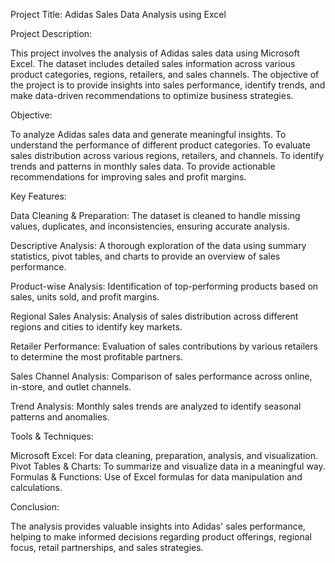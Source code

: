 Project Title: Adidas Sales Data Analysis using Excel

Project Description:

This project involves the analysis of Adidas sales data using Microsoft Excel. The dataset includes detailed sales information across various product categories, regions, retailers, and sales channels. The objective of the project is to provide insights into sales performance, identify trends, and make data-driven recommendations to optimize business strategies.

Objective:

To analyze Adidas sales data and generate meaningful insights.
To understand the performance of different product categories.
To evaluate sales distribution across various regions, retailers, and channels.
To identify trends and patterns in monthly sales data.
To provide actionable recommendations for improving sales and profit margins.

Key Features:

Data Cleaning & Preparation: The dataset is cleaned to handle missing values, duplicates, and inconsistencies, ensuring accurate analysis.

Descriptive Analysis: A thorough exploration of the data using summary statistics, pivot tables, and charts to provide an overview of sales performance.

Product-wise Analysis: Identification of top-performing products based on sales, units sold, and profit margins.

Regional Sales Analysis: Analysis of sales distribution across different regions and cities to identify key markets.

Retailer Performance: Evaluation of sales contributions by various retailers to determine the most profitable partners.

Sales Channel Analysis: Comparison of sales performance across online, in-store, and outlet channels.

Trend Analysis: Monthly sales trends are analyzed to identify seasonal patterns and anomalies.

Tools & Techniques:

Microsoft Excel: For data cleaning, preparation, analysis, and visualization.
Pivot Tables & Charts: To summarize and visualize data in a meaningful way.
Formulas & Functions: Use of Excel formulas for data manipulation and calculations.

Conclusion:

The analysis provides valuable insights into Adidas' sales performance, helping to make informed decisions regarding product offerings, regional focus, retail partnerships, and sales strategies.
